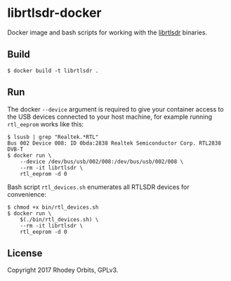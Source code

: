 # librtlsdr-docker
Docker image and bash scripts for working with the [librtlsdr](https://github.com/radiowitness/librtlsdr) binaries.

## Build
```
$ docker build -t librtlsdr .
```

## Run
The docker `--device` argument is required to give your container access to the USB devices connected to your host machine, for example running `rtl_eeprom` works like this:
```
$ lsusb | grep "Realtek.*RTL"
Bus 002 Device 008: ID 0bda:2838 Realtek Semiconductor Corp. RTL2838 DVB-T
$ docker run \
    --device /dev/bus/usb/002/008:/dev/bus/usb/002/008 \
    --rm -it librtlsdr \
    rtl_eeprom -d 0
```

Bash script `rtl_devices.sh` enumerates all RTLSDR devices for convenience:
```
$ chmod +x bin/rtl_devices.sh
$ docker run \
    $(./bin/rtl_devices.sh) \
    --rm -it librtlsdr \
    rtl_eeprom -d 0
```

## License
Copyright 2017 Rhodey Orbits, GPLv3.
